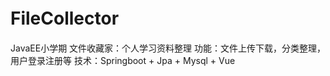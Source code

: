 # FileCollector　
JavaEE小学期
		文件收藏家：个人学习资料整理
		功能：文件上传下载，分类整理，用户登录注册等
		技术：Springboot + Jpa + Mysql + Vue

